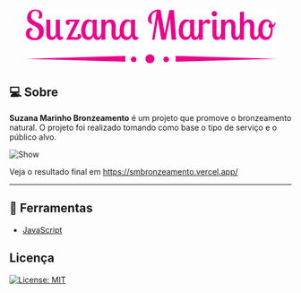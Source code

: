 <h1 align="center">
  <img src="./assets/logo.svg">
</h1>

## :computer: Sobre

**Suzana Marinho Bronzeamento** é um projeto que promove o bronzeamento natural. O projeto foi realizado tomando como base o tipo de serviço e o público alvo.

![Show](show.gif)

Veja o resultado final em https://smbronzeamento.vercel.app/

---

## :hammer: Ferramentas

- [JavaScript](https://www.javascript.com/)

## Licença

[![License: MIT](https://img.shields.io/badge/License-MIT-yellow.svg)](https://opensource.org/licenses/MIT)
